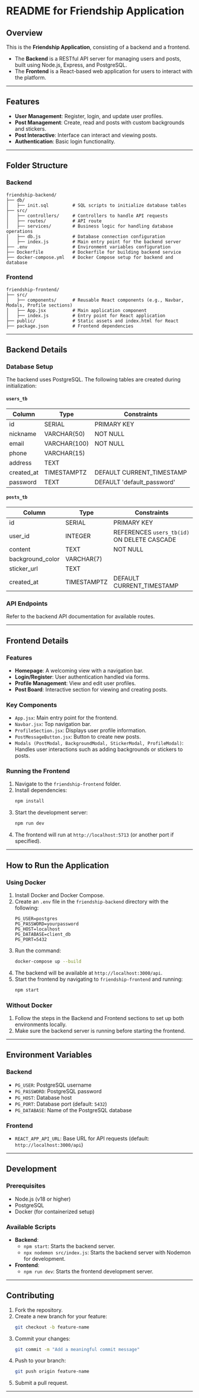 
# README for Friendship Application

## Overview
This is the **Friendship Application**, consisting of a backend and a frontend. 
- The **Backend** is a RESTful API server for managing users and posts, built using Node.js, Express, and PostgreSQL.
- The **Frontend** is a React-based web application for users to interact with the platform.

---

## Features
- **User Management**: Register, login, and update user profiles.
- **Post Management**: Create, read and posts with custom backgrounds and stickers.
- **Post Interactive**: Interface can interact and viewing posts.
- **Authentication**: Basic login functionality.

---

## Folder Structure

### Backend
```
friendship-backend/
├── db/
│   ├── init.sql         # SQL scripts to initialize database tables
├── src/
│   ├── controllers/     # Controllers to handle API requests
│   ├── routes/          # API route 
│   ├── services/        # Business logic for handling database operations
│   ├── db.js            # Database connection configuration
│   ├── index.js         # Main entry point for the backend server
├── .env                 # Environment variables configuration
├── Dockerfile           # Dockerfile for building backend service
├── docker-compose.yml   # Docker Compose setup for backend and database
```

### Frontend
```
friendship-frontend/
├── src/
│   ├── components/      # Reusable React components (e.g., Navbar, Modals, Profile sections)
│   ├── App.jsx          # Main application component
│   ├── index.js         # Entry point for React application
├── public/              # Static assets and index.html for React
├── package.json         # Frontend dependencies
```

---

## Backend Details
### Database Setup
The backend uses PostgreSQL. The following tables are created during initialization:

#### `users_tb`
| Column       | Type         | Constraints                    |
|--------------|--------------|---------------------------------|
| id           | SERIAL       | PRIMARY KEY                    |
| nickname     | VARCHAR(50)  | NOT NULL                       |
| email        | VARCHAR(100) | NOT NULL                       |
| phone        | VARCHAR(15)  |                                 |
| address      | TEXT         |                                 |
| created_at   | TIMESTAMPTZ  | DEFAULT CURRENT_TIMESTAMP      |
| password     | TEXT         | DEFAULT 'default_password'     |

#### `posts_tb`
| Column           | Type         | Constraints                           |
|------------------|--------------|---------------------------------------|
| id               | SERIAL       | PRIMARY KEY                           |
| user_id          | INTEGER      | REFERENCES `users_tb(id)` ON DELETE CASCADE |
| content          | TEXT         | NOT NULL                              |
| background_color | VARCHAR(7)   |                                       |
| sticker_url      | TEXT         |                                       |
| created_at       | TIMESTAMPTZ  | DEFAULT CURRENT_TIMESTAMP             |

### API Endpoints
Refer to the backend API documentation for available routes.

---

## Frontend Details

### Features
- **Homepage**: A welcoming view with a navigation bar.
- **Login/Register**: User authentication handled via forms.
- **Profile Management**: View and edit user profiles.
- **Post Board**: Interactive section for viewing and creating posts.

### Key Components
- `App.jsx`: Main entry point for the frontend.
- `Navbar.jsx`: Top navigation bar.
- `ProfileSection.jsx`: Displays user profile information.
- `PostMessageButton.jsx`: Button to create new posts.
- `Modals (PostModal, BackgroundModal, StickerModal, ProfileModal)`: Handles user interactions such as adding backgrounds or stickers to posts.

### Running the Frontend
1. Navigate to the `friendship-frontend` folder.
2. Install dependencies:
    ```bash
    npm install
    ```
3. Start the development server:
    ```bash
    npm run dev
    ```
4. The frontend will run at `http://localhost:5713` (or another port if specified).

---

## How to Run the Application

### Using Docker
1. Install Docker and Docker Compose.
2. Create an `.env` file in the `friendship-backend` directory with the following:
    ```
    PG_USER=postgres
    PG_PASSWORD=yourpassword
    PG_HOST=localhost
    PG_DATABASE=client_db
    PG_PORT=5432
    ```
3. Run the command:
    ```bash
    docker-compose up --build
    ```
4. The backend will be available at `http://localhost:3000/api`.
5. Start the frontend by navigating to `friendship-frontend` and running:
    ```bash
    npm start
    ```

### Without Docker
1. Follow the steps in the Backend and Frontend sections to set up both environments locally.
2. Make sure the backend server is running before starting the frontend.

---

## Environment Variables
### Backend
- `PG_USER`: PostgreSQL username
- `PG_PASSWORD`: PostgreSQL password
- `PG_HOST`: Database host
- `PG_PORT`: Database port (default: `5432`)
- `PG_DATABASE`: Name of the PostgreSQL database

### Frontend
- `REACT_APP_API_URL`: Base URL for API requests (default: `http://localhost:3000/api`)

---

## Development
### Prerequisites
- Node.js (v18 or higher)
- PostgreSQL
- Docker (for containerized setup)

### Available Scripts
- **Backend**:
  - `npm start`: Starts the backend server.
  - `npx nodemon src/index.js`: Starts the backend server with Nodemon for development.
- **Frontend**:
  - `npm run dev`: Starts the frontend development server.

---

## Contributing
1. Fork the repository.
2. Create a new branch for your feature:
   ```bash
   git checkout -b feature-name
   ```
3. Commit your changes:
   ```bash
   git commit -m "Add a meaningful commit message"
   ```
4. Push to your branch:
   ```bash
   git push origin feature-name
   ```
5. Submit a pull request.

---
